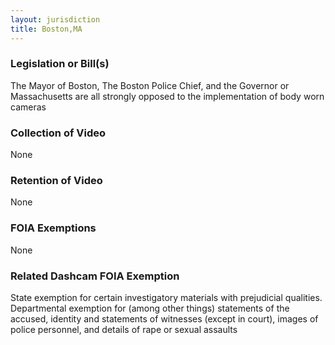 ```yaml
---
layout: jurisdiction
title: Boston,MA
---
```


### Legislation or Bill(s)

The Mayor of Boston, The Boston Police Chief, and the Governor or Massachusetts are all strongly opposed to the implementation of body worn cameras

### Collection of Video

None

### Retention of Video

None

### FOIA Exemptions

None

### Related Dashcam FOIA Exemption

State exemption for certain investigatory materials with prejudicial qualities. Departmental exemption for (among other things) statements of the accused, identity and statements of witnesses (except in court), images of police personnel, and details of rape or sexual assaults
